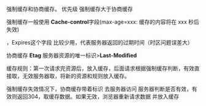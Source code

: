 强制缓存和协商缓存。
优先级 强制缓存大于协商缓存

强制缓存一般使用 **Cache-control**字段(max-age=xxx:  缓存的内容将在 xxx 秒后失效)

，Expires这个字段 比较少用，代表服务器返回的过期时间（时区问题误差大）

协商缓存 **Etag** 服务器资源的唯一标识>**Last-Modified**

缓存规则：第一次请求完资源后，放入缓存，后面请求根据强制缓存判断，有效直接取，无效服务器取，将新的资源和规则放入缓存。

强制缓存失效情况下，协商缓存带着标识 去服务器访问 服务器判断是否有效，有效则返回304，取缓存数据。如果无效，浏览器重新请求数据 并放入缓存